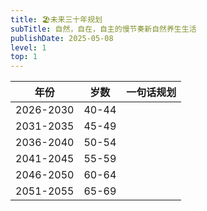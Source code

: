```yaml
---
title: 🏖未来三十年规划
subTitle: 自然，自在，自主的慢节奏新自然养生生活
publishDate: 2025-05-08
level: 1
top: 1
---
```


| 年份 | 岁数 | 一句话规划 |
| ----- | ----- | ----- |
| 2026-2030 | 40-44 |  |
| 2031-2035 | 45-49 |  |
| 2036-2040 | 50-54 |  |
| 2041-2045 | 55-59 |  |
| 2046-2050 | 60-64 |  |
| 2051-2055 | 65-69 |  |
